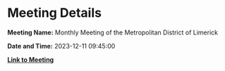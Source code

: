 # Meeting Details

**Meeting Name:** Monthly Meeting of the Metropolitan District of Limerick

**Date and Time:** 2023-12-11 09:45:00

**[Link to Meeting](https://www.limerick.ie/council/whats-on/monthly-meeting-of-the-metropolitan-district-of-limerick-8)**
